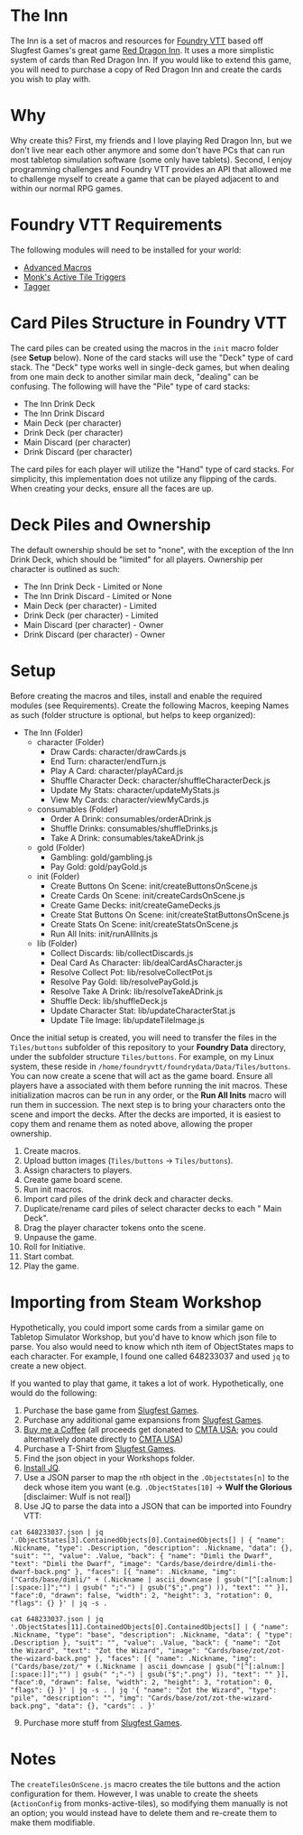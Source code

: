 # The Inn

The Inn is a set of macros and resources for [Foundry VTT](https://foundryvtt.com/) based off Slugfest Games's great game [Red Dragon Inn](https://slugfestgames.com/).  It uses a more simplistic system of cards than Red Dragon Inn.  If you would like to extend this game, you will need to purchase a copy of Red Dragon Inn and create the cards you wish to play with.


# Why

Why create this?  First, my friends and I love playing Red Dragon Inn, but we don't live near each other anymore and some don't have PCs that can run most tabletop simulation software (some only have tablets).  Second, I enjoy programming challenges and Foundry VTT provides an API that allowed me to challenge myself to create a game that can be played adjacent to and within our normal RPG games.


# Foundry VTT Requirements

The following modules will need to be installed for your world:

- [Advanced Macros](https://foundryvtt.com/packages/advanced-macros)
- [Monk's Active Tile Triggers](https://foundryvtt.com/packages/monks-active-tiles)
- [Tagger](https://foundryvtt.com/packages/tagger)


# Card Piles Structure in Foundry VTT

The card piles can be created using the macros in the `init` macro folder (see **Setup** below).  None of the card stacks will use the "Deck" type of card stack.  The "Deck" type works well in single-deck games, but when dealing from one main deck to another similar main deck, "dealing" can be confusing.  The following will have the "Pile" type of card stacks:

- The Inn Drink Deck
- The Inn Drink Discard
- Main Deck (per character)
- Drink Deck (per character)
- Main Discard (per character)
- Drink Discard (per character)

The card piles for each player will utilize the "Hand" type of card stacks.  For simplicity, this implementation does not utilize any flipping of the cards.  When creating your decks, ensure all the faces are up.


# Deck Piles and Ownership

The default ownership should be set to "none", with the exception of the Inn Drink Deck, which should be "limited" for all players.  Ownership per character is outlined as such:

  - The Inn Drink Deck - Limited or None
  - The Inn Drink Discard - Limited or None
  - Main Deck (per character) - Limited
  - Drink Deck (per character) - Limited
  - Main Discard (per character) - Owner
  - Drink Discard (per character) - Owner


# Setup

Before creating the macros and tiles, install and enable the required modules (see Requirements).  Create the following Macros, keeping Names as such (folder structure is optional, but helps to keep organized):

- The Inn (Folder)
  - character (Folder)
    - Draw Cards: character/drawCards.js
    - End Turn: character/endTurn.js
    - Play A Card: character/playACard.js
    - Shuffle Character Deck: character/shuffleCharacterDeck.js
    - Update My Stats: character/updateMyStats.js
    - View My Cards: character/viewMyCards.js
  - consumables (Folder)
    - Order A Drink: consumables/orderADrink.js
    - Shuffle Drinks: consumables/shuffleDrinks.js
    - Take A Drink: consumables/takeADrink.js
  - gold (Folder)
    - Gambling: gold/gambling.js
    - Pay Gold: gold/payGold.js
  - init (Folder)
    - Create Buttons On Scene: init/createButtonsOnScene.js
    - Create Cards On Scene: init/createCardsOnScene.js
    - Create Game Decks: init/createGameDecks.js
    - Create Stat Buttons On Scene: init/createStatButtonsOnScene.js
    - Create Stats On Scene: init/createStatsOnScene.js
    - Run All Inits: init/runAllInits.js
  - lib (Folder)
    - Collect Discards: lib/collectDiscards.js
    - Deal Card As Character: lib/dealCardAsCharacter.js
    - Resolve Collect Pot: lib/resolveCollectPot.js
    - Resolve Pay Gold: lib/resolvePayGold.js
    - Resolve Take A Drink: lib/resolveTakeADrink.js
    - Shuffle Deck: lib/shuffleDeck.js
    - Update Character Stat: lib/updateCharacterStat.js
    - Update Tile Image: lib/updateTileImage.js

Once the initial setup is created, you will need to transfer the files in the `Tiles/buttons` subfolder of this repository to your **Foundry Data** directory, under the subfolder structure `Tiles/buttons`.  For example, on my Linux system, these reside in `/home/foundryvtt/foundrydata/Data/Tiles/buttons`.  You can now create a scene that will act as the game board.  Ensure all players have a  associated with them before running the init macros.  These initialization macros can be run in any order, or the **Run All Inits** macro will run them in succession.  The next step is to bring your characters onto the scene and import the decks.  After the decks are imported, it is easiest to copy them and rename them as noted above, allowing the proper ownership.

1. Create macros.
2. Upload button images (`Tiles/buttons` -> `Tiles/buttons`).
3. Assign characters to players.
4. Create game board scene.
5. Run init macros.
6. Import card piles of the drink deck and character decks.
7. Duplicate/rename card piles of select character decks to each "<PlayerCharacter> Main Deck".
8. Drag the player character tokens onto the scene.
9. Unpause the game.
10. Roll for Initiative.
11. Start combat.
12. Play the game.


# Importing from Steam Workshop

Hypothetically, you could import some cards from a similar game on Tabletop Simulator Workshop, but you'd have to know which json file to parse.  You also would need to know which nth item of ObjectStates maps to each character.  For example, I found one called 648233037 and used `jq` to create a new object.

If you wanted to play that game, it takes a lot of work.  Hypothetically, one would do the following:

1. Purchase the base game from [Slugfest Games](https://slugfestgames.com/).
2. Purchase any additional game expansions from [Slugfest Games](https://slugfestgames.com/).
3. [Buy me a Coffee](https://www.buymeacoffee.com/haxxonhax) (all proceeds get donated to [CMTA USA](https://www.cmtausa.org/); you could alternatively donate directly to [CMTA USA](https://www.cmtausa.org/))
4. Purchase a T-Shirt from [Slugfest Games](https://slugfestgames.com/merch/).
5. Find the json object in your Workshops folder.
6. [Install JQ](https://stedolan.github.io/jq/download/).
7. Use a JSON parser to map the `n`th object in the `.Objectstates[n]` to the deck whose item you want (e.g. `.ObjectStates[10]` -> **Wulf the Glorious** [disclaimer: Wulf is not real])
8. Use JQ to parse the data into a JSON that can be imported into Foundry VTT:
```
cat 648233037.json | jq '.ObjectStates[3].ContainedObjects[0].ContainedObjects[] | { "name": .Nickname, "type": .Description, "description": .Nickname, "data": {}, "suit": "", "value": .Value, "back": { "name": "Dimli the Dwarf", "text": "Dimli the Dwarf", "image": "Cards/base/deirdre/dimli-the-dwarf-back.png" }, "faces": [{ "name": .Nickname, "img": ("Cards/base/dimli/" + (.Nickname | ascii_downcase | gsub("[^[:alnum:][:space:]]";"") | gsub(" ";"-") | gsub("$";".png") )), "text": "" }], "face":0, "drawn": false, "width": 2, "height": 3, "rotation": 0, "flags": {} }' | jq -s .

cat 648233037.json | jq '.ObjectStates[11].ContainedObjects[0].ContainedObjects[] | { "name": .Nickname, "type": "base", "description": .Nickname, "data": { "type": .Description }, "suit": "", "value": .Value, "back": { "name": "Zot the Wizard", "text": "Zot the Wizard", "image": "Cards/base/zot/zot-the-wizard-back.png" }, "faces": [{ "name": .Nickname, "img": ("Cards/base/zot/" + (.Nickname | ascii_downcase | gsub("[^[:alnum:][:space:]]";"") | gsub(" ";"-") | gsub("$";".png") )), "text": "" }], "face":0, "drawn": false, "width": 2, "height": 3, "rotation": 0, "flags": {} }' | jq -s . | jq '{ "name": "Zot the Wizard", "type": "pile", "description": "", "img": "Cards/base/zot/zot-the-wizard-back.png", "data": {}, "cards": . }'
```
9. Purchase more stuff from [Slugfest Games](https://slugfestgames.com/merch/).


# Notes

The `createTilesOnScene.js` macro creates the tile buttons and the action configuration for them.  However, I was unable to create the sheets (`ActionConfig` from monks-active-tiles), so modifying them manually is not an option; you would instead have to delete them and re-create them to make them modifiable.
